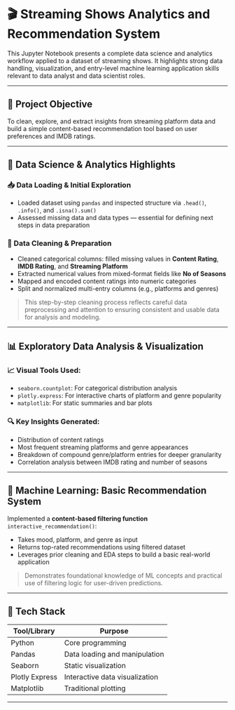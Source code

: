 # 🎬 Streaming Shows Analytics and Recommendation System

This Jupyter Notebook presents a complete data science and analytics workflow applied to a dataset of streaming shows. It highlights strong data handling, visualization, and entry-level machine learning application skills relevant to data analyst and data scientist roles.

---

## 🎯 Project Objective

To clean, explore, and extract insights from streaming platform data and build a simple content-based recommendation tool based on user preferences and IMDB ratings.

---

## 🧠 Data Science & Analytics Highlights

### 📥 Data Loading & Initial Exploration

- Loaded dataset using `pandas` and inspected structure via `.head()`, `.info()`, and `.isna().sum()`
- Assessed missing data and data types — essential for defining next steps in data preparation

### 🧹 Data Cleaning & Preparation

- Cleaned categorical columns: filled missing values in **Content Rating**, **IMDB Rating**, and **Streaming Platform**
- Extracted numerical values from mixed-format fields like **No of Seasons**
- Mapped and encoded content ratings into numeric categories
- Split and normalized multi-entry columns (e.g., platforms and genres)

> This step-by-step cleaning process reflects careful data preprocessing and attention to ensuring consistent and usable data for analysis and modeling.

---

## 📊 Exploratory Data Analysis & Visualization

### 📈 Visual Tools Used:
- `seaborn.countplot`: For categorical distribution analysis
- `plotly.express`: For interactive charts of platform and genre popularity
- `matplotlib`: For static summaries and bar plots

### 🔍 Key Insights Generated:
- Distribution of content ratings
- Most frequent streaming platforms and genre appearances
- Breakdown of compound genre/platform entries for deeper granularity
- Correlation analysis between IMDB rating and number of seasons

---

## 🤖 Machine Learning: Basic Recommendation System

Implemented a **content-based filtering function** `interactive_recommendation()`:

- Takes mood, platform, and genre as input
- Returns top-rated recommendations using filtered dataset
- Leverages prior cleaning and EDA steps to build a basic real-world application

> Demonstrates foundational knowledge of ML concepts and practical use of filtering logic for user-driven predictions.

---

## 🧰 Tech Stack

| Tool/Library     | Purpose                          |
|------------------|----------------------------------|
| Python           | Core programming                 |
| Pandas           | Data loading and manipulation    |
| Seaborn          | Static visualization             |
| Plotly Express   | Interactive data visualization   |
| Matplotlib       | Traditional plotting             |

---


